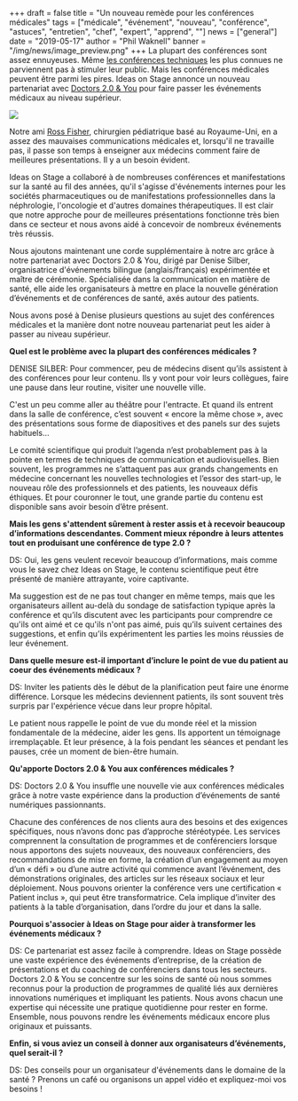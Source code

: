 +++
draft = false
title = "Un nouveau remède pour les conférences médicales"
tags = ["médicale", "événement", "nouveau", "conférence", "astuces", "entretien", "chef", "expert", "apprend", ""]
news = ["general"]
date = "2019-05-17"
author = "Phil Waknell"
banner = "/img/news/image_preview.png"
+++
La plupart des conférences sont assez ennuyeuses. Même [les conférences techniques](https://www.ideasonstage.fr/news/2019/01/15/2019-01-14-jai-fait-une-présentation-au-ces/) les plus connues ne parviennent pas à stimuler leur public. Mais les conférences médicales peuvent être parmi les pires. Ideas on Stage annonce un nouveau partenariat avec [Doctors 2.0 & You](http://www.doctors20.com) pour faire passer les événements médicaux au niveau supérieur.

![](https://paper-attachments.dropbox.com/s_FD961B791442C7362D6B5E501329E0C9DADE0550BEBB6EFB1CAA4BB4D494431C_1557960861053_image.png)

Notre ami [Ross Fisher](http://ffolliet.com), chirurgien pédiatrique basé au Royaume-Uni, en a assez des mauvaises communications médicales et, lorsqu'il ne travaille pas, il passe son temps à enseigner aux médecins comment faire de meilleures présentations. Il y a un besoin évident.

Ideas on Stage a collaboré à de nombreuses conférences et manifestations sur la santé au fil des années, qu'il s'agisse d'événements internes pour les sociétés pharmaceutiques ou de manifestations professionnelles dans la néphrologie, l'oncologie et d'autres domaines thérapeutiques. Il est clair que notre approche pour de meilleures présentations fonctionne très bien dans ce secteur et nous avons aidé à concevoir de nombreux événements très réussis.

Nous ajoutons maintenant une corde supplémentaire à notre arc grâce à notre partenariat avec Doctors 2.0 & You, dirigé par Denise Silber, organisatrice d'événements bilingue (anglais/français) expérimentée et maître de cérémonie. Spécialisée dans la communication en matière de santé, elle aide les organisateurs à mettre en place la nouvelle génération d’événements et de conférences de santé, axés autour des patients.

Nous avons posé à Denise plusieurs questions au sujet des conférences médicales et la manière dont notre nouveau partenariat peut les aider à passer au niveau supérieur.

**Quel est le problème avec la plupart des conférences médicales ?**

DENISE SILBER: Pour commencer, peu de médecins disent qu’ils assistent à des conférences pour leur contenu. Ils y vont pour voir leurs collègues, faire une pause dans leur routine, visiter une nouvelle ville.

C'est un peu comme aller au théâtre pour l'entracte. Et quand ils entrent dans la salle de conférence, c’est souvent « encore la même chose », avec des présentations sous forme de diapositives et des panels sur des sujets habituels…

Le comité scientifique qui produit l’agenda n’est probablement pas à la pointe en termes de techniques de communication et audiovisuelles. Bien souvent, les programmes ne s’attaquent pas aux grands changements en médecine concernant les nouvelles technologies et l’essor des start-up, le nouveau rôle des professionnels et des patients, les nouveaux défis éthiques. Et pour couronner le tout, une grande partie du contenu est disponible sans avoir besoin d’être présent.

**Mais les gens s'attendent sûrement à rester assis et à recevoir beaucoup d’informations descendantes. Comment mieux répondre à leurs attentes tout en produisant une conférence de type 2.0 ?**

DS: Oui, les gens veulent recevoir beaucoup d’informations, mais comme vous le savez chez Ideas on Stage, le contenu scientifique peut être présenté de manière attrayante, voire captivante.

Ma suggestion est de ne pas tout changer en même temps, mais que les organisateurs aillent au-delà du sondage de satisfaction typique après la conférence et qu’ils discutent avec les participants pour comprendre ce qu'ils ont aimé et ce qu'ils n'ont pas aimé, puis qu’ils suivent certaines des suggestions, et enfin qu’ils expérimentent les parties les moins réussies de leur événement.

**Dans quelle mesure est-il important d’inclure le point de vue du patient au coeur des événements médicaux ?**

DS: Inviter les patients dès le début de la planification peut faire une énorme différence. Lorsque les médecins deviennent patients, ils sont souvent très surpris par l'expérience vécue dans leur propre hôpital.

Le patient nous rappelle le point de vue du monde réel et la mission fondamentale de la médecine, aider les gens. Ils apportent un témoignage irremplaçable. Et leur présence, à la fois pendant les séances et pendant les pauses, crée un moment de bien-être humain.

**Qu'apporte Doctors 2.0 & You aux conférences médicales ?**

DS: Doctors 2.0 & You insuffle une nouvelle vie aux conférences médicales grâce à notre vaste expérience dans la production d’événements de santé numériques passionnants.

Chacune des conférences de nos clients aura des besoins et des exigences spécifiques, nous n’avons donc pas d’approche stéréotypée. Les services comprennent la consultation de programmes et de conférenciers lorsque nous apportons des sujets nouveaux, des nouveaux conférenciers, des recommandations de mise en forme, la création d’un engagement au moyen d’un « défi » ou d’une autre activité qui commence avant l’événement, des démonstrations originales, des articles sur les réseaux sociaux et leur déploiement. Nous pouvons orienter la conférence vers une certification « Patient inclus », qui peut être transformatrice. Cela implique d’inviter des patients à la table d’organisation, dans l’ordre du jour et dans la salle.

**Pourquoi s'associer à Ideas on Stage pour aider à transformer les événements médicaux ?**

DS: Ce partenariat est assez facile à comprendre. Ideas on Stage possède une vaste expérience des événements d’entreprise, de la création de présentations et du coaching de conférenciers dans tous les secteurs. Doctors 2.0 & You se concentre sur les soins de santé où nous sommes reconnus pour la production de programmes de qualité liés aux dernières innovations numériques et impliquant les patients. Nous avons chacun une expertise qui nécessite une pratique quotidienne pour rester en forme. Ensemble, nous pouvons rendre les événements médicaux encore plus originaux et puissants.

**Enfin, si vous aviez un conseil à donner aux organisateurs d’événements, quel serait-il ?**

DS: Des conseils pour un organisateur d'événements dans le domaine de la santé ? Prenons un café ou organisons un appel vidéo et expliquez-moi vos besoins !
